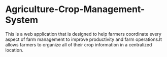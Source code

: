 # Agriculture-Crop-Management-System

This is a web application that is designed to help farmers coordinate every aspect of   farm management to improve productivity and farm operations.It allows farmers to organize all of their crop information in a centralized location.
